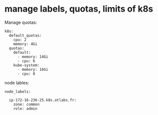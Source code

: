 # manage labels, quotas, limits of k8s

Manage quotas:
```
k8s:
  default_quotas:
    cpu: 2
    memory: 4Gi
  quotas:
    default:
      - memory: 14Gi
      - cpu: 6
    kube-system:
      - memory: 16Gi
      - cpu: 8
```

node lables:

```
node_labels:

  ip-172-16-236-25.k8s.otlabs.fr:
    zone: common
    role: admin
```
